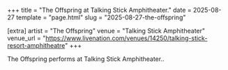 +++
title = "The Offspring at Talking Stick Amphitheater."
date = 2025-08-27
template = "page.html"
slug = "2025-08-27-the-offspring"

[extra]
artist = "The Offspring"
venue = "Talking Stick Amphitheater"
venue_url = "https://www.livenation.com/venues/14250/talking-stick-resort-amphitheatre"
+++

The Offspring performs at Talking Stick Amphitheater..
